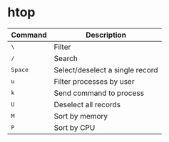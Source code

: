 # htop

Command | Description
-|-
<kbd>\\</kbd> | Filter
<kbd>/</kbd> | Search
<kbd>Space</kbd> | Select/deselect a single record
<kbd>u</kbd> | Filter processes by user
<kbd>k</kbd> | Send command to process
<kbd>U</kbd> | Deselect all records
<kbd>M</kbd> | Sort by memory
<kbd>P</kbd> | Sort by CPU
